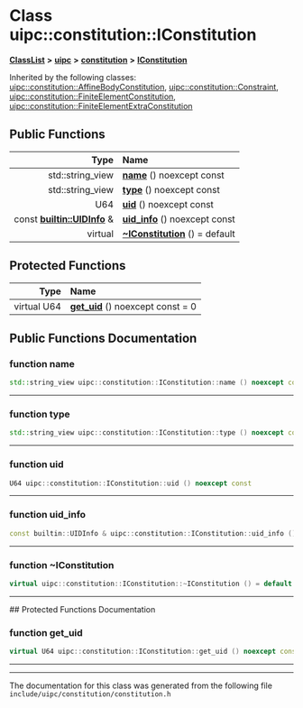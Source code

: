 

# Class uipc::constitution::IConstitution



[**ClassList**](annotated.md) **>** [**uipc**](namespaceuipc.md) **>** [**constitution**](namespaceuipc_1_1constitution.md) **>** [**IConstitution**](classuipc_1_1constitution_1_1_i_constitution.md)










Inherited by the following classes: [uipc::constitution::AffineBodyConstitution](classuipc_1_1constitution_1_1_affine_body_constitution.md),  [uipc::constitution::Constraint](classuipc_1_1constitution_1_1_constraint.md),  [uipc::constitution::FiniteElementConstitution](classuipc_1_1constitution_1_1_finite_element_constitution.md),  [uipc::constitution::FiniteElementExtraConstitution](classuipc_1_1constitution_1_1_finite_element_extra_constitution.md)
































## Public Functions

| Type | Name |
| ---: | :--- |
|  std::string\_view | [**name**](#function-name) () noexcept const<br> |
|  std::string\_view | [**type**](#function-type) () noexcept const<br> |
|  U64 | [**uid**](#function-uid) () noexcept const<br> |
|  const [**builtin::UIDInfo**](structuipc_1_1builtin_1_1_u_i_d_info.md) & | [**uid\_info**](#function-uid_info) () noexcept const<br> |
| virtual  | [**~IConstitution**](#function-iconstitution) () = default<br> |
























## Protected Functions

| Type | Name |
| ---: | :--- |
| virtual U64 | [**get\_uid**](#function-get_uid) () noexcept const = 0<br> |




## Public Functions Documentation




### function name 

```C++
std::string_view uipc::constitution::IConstitution::name () noexcept const
```




<hr>



### function type 

```C++
std::string_view uipc::constitution::IConstitution::type () noexcept const
```




<hr>



### function uid 

```C++
U64 uipc::constitution::IConstitution::uid () noexcept const
```




<hr>



### function uid\_info 

```C++
const builtin::UIDInfo & uipc::constitution::IConstitution::uid_info () noexcept const
```




<hr>



### function ~IConstitution 

```C++
virtual uipc::constitution::IConstitution::~IConstitution () = default
```




<hr>
## Protected Functions Documentation




### function get\_uid 

```C++
virtual U64 uipc::constitution::IConstitution::get_uid () noexcept const = 0
```




<hr>

------------------------------
The documentation for this class was generated from the following file `include/uipc/constitution/constitution.h`

